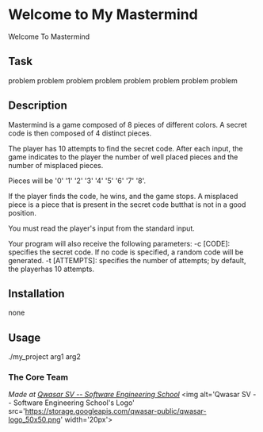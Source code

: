 # Welcome to My Mastermind
Welcome To Mastermind
## Task
 problem problem problem problem problem problem problem problem

## Description
Mastermind is a game composed of 8 pieces of different colors.
A secret code is then composed of 4 distinct pieces.

The player has 10 attempts to find the secret code.
After each input, the game indicates to the player the number of well placed pieces and the number of misplaced pieces.

Pieces will be '0' '1' '2' '3' '4' '5' '6' '7' '8'.

If the player finds the code, he wins, and the game stops.
A misplaced piece is a piece that is present in the secret code butthat is not in a good position.

You must read the player's input from the standard input.

Your program will also receive the following parameters:
-c [CODE]: specifies the secret code. If no code is specified, a random code will be generated.
-t [ATTEMPTS]: specifies the number of attempts; by default, the playerhas 10 attempts.

## Installation
none

## Usage

./my_project arg1 arg2
### The Core Team


<span><i>Made at <a href='https://qwasar.io'>Qwasar SV -- Software Engineering School</a></i></span>
<span><img alt='Qwasar SV -- Software Engineering School's Logo' src='https://storage.googleapis.com/qwasar-public/qwasar-logo_50x50.png' width='20px'></span>
